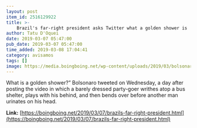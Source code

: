 ```yaml
---
layout: post
item_id: 2516129922
title: >-
    Brazil's far-right president asks Twitter what a golden shower is
author: Tatu D'Oquei
date: 2019-03-07 05:47:00
pub_date: 2019-03-07 05:47:00
time_added: 2019-03-08 17:04:41
category: avisamos
tags: []
image: https://media.boingboing.net/wp-content/uploads/2019/03/bolsonaro.jpg
---
```


What is a golden shower?” Bolsonaro tweeted on Wednesday, a day after posting the video in which a barely dressed party-goer writhes atop a bus shelter, plays with his behind, and then bends over before another man urinates on his head.

**Link:** [https://boingboing.net/2019/03/07/brazils-far-right-president.html](https://boingboing.net/2019/03/07/brazils-far-right-president.html)

